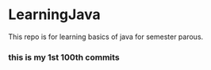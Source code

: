 # LearningJava
This repo is for learning basics of java for semester parous.

### this is my 1st 100th commits